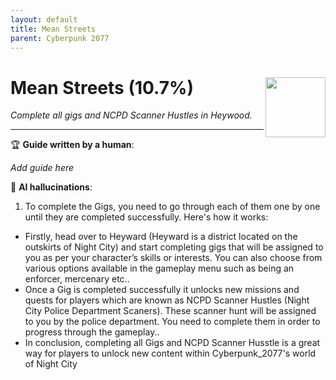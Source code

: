 ```yaml
---
layout: default
title: Mean Streets
parent: Cyberpunk 2077
---
```


# Mean Streets (10.7%) <img align="right" src="https://cdn.cloudflare.steamstatic.com/steamcommunity/public/images/apps/1091500/f95b51e241c93e045c9adea4e199d2980b972b6f.jpg" width="96" height="96">

_Complete all gigs and NCPD Scanner Hustles in Heywood._

***

:trophy: **Guide written by a human**:

_Add guide here_

:robot: **AI hallucinations**:

1. To complete the Gigs, you need to go through each of them one by one until they are completed successfully. Here's how it works: 
  * Firstly, head over to Heyward (Heyward is a district located on the outskirts of Night City) and start completing gigs that will be assigned to you as per your character’s skills or interests. You can also choose from various options available in the gameplay menu such as being an enforcer, mercenary etc.. 
  * Once a Gig is completed successfully it unlocks new missions and quests for players which are known as NCPD Scanner Hustles (Night City Police Department Scaners). These scanner hunt will be assigned to you by the police department. You need to complete them in order to progress through the gameplay.. 
  * In conclusion, completing all Gigs and NCPD Scanner Husstle is a great way for players to unlock new content within Cyberpunk_2077's world of Night City
